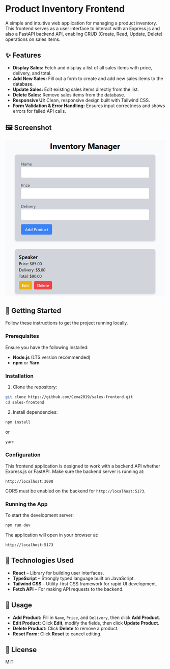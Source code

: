 
# Product Inventory Frontend

A simple and intuitive web application for managing a product inventory. This frontend serves as a user interface to interact with an Express.js and also a FastAPI backend API, enabling CRUD (Create, Read, Update, Delete) operations on sales items.

## ✨ Features

- **Display Sales:** Fetch and display a list of all sales items with price, delivery, and total.
- **Add New Sales:** Fill out a form to create and add new sales items to the database.
- **Update Sales:** Edit existing sales items directly from the list.
- **Delete Sales:** Remove sales items from the database.
- **Responsive UI:** Clean, responsive design built with Tailwind CSS.
- **Form Validation & Error Handling:** Ensures input correctness and shows errors for failed API calls.

## 🖼 Screenshot

![Product Inventory App Screenshot](image.png)

## 🚀 Getting Started

Follow these instructions to get the project running locally.

### Prerequisites

Ensure you have the following installed:

- **Node.js** (LTS version recommended)
- **npm** or **Yarn**

### Installation

1. Clone the repository:

```bash
git clone https://github.com/Cema2019/sales-frontend.git
cd sales-frontend
```

2. Install dependencies:

```bash
npm install
```

or

```bash
yarn
```

### Configuration

This frontend application is designed to work with a backend API whether Express.js or FastAPI. Make sure the backend server is running at:

```
http://localhost:3000
```

CORS must be enabled on the backend for `http://localhost:5173`.

### Running the App

To start the development server:

```bash
npm run dev
```

The application will open in your browser at:

```
http://localhost:5173
```

## 🧩 Technologies Used

- **React** – Library for building user interfaces.
- **TypeScript** – Strongly typed language built on JavaScript.
- **Tailwind CSS** – Utility-first CSS framework for rapid UI development.
- **Fetch API** – For making API requests to the backend.

## 📝 Usage

- **Add Product:** Fill in `Name`, `Price`, and `Delivery`, then click **Add Product**.
- **Edit Product:** Click **Edit**, modify the fields, then click **Update Product**.
- **Delete Product:** Click **Delete** to remove a product.
- **Reset Form:** Click **Reset** to cancel editing.

## 📄 License

MIT
